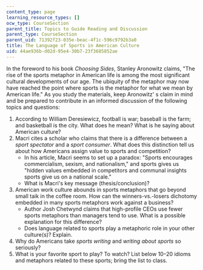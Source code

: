```yaml
---
content_type: page
learning_resource_types: []
ocw_type: CourseSection
parent_title: Topics to Guide Reading and Discussion
parent_type: CourseSection
parent_uid: 71392f23-035e-beac-4f1c-596c9792b3a0
title: The Language of Sports in American Culture
uid: 44ae936b-d02d-95e4-30b7-23f3685852ae
---
```


In the foreword to his book _Choosing Sides_, Stanley Aronowitz claims, "The rise of the sports metaphor in American life is among the most significant cultural developments of our age. The ubiquity of the metaphor may now have reached the point where sports is the metaphor for what we mean by American life." As you study the materials, keep Aronowitz' s claim in mind and be prepared to contribute in an informed discussion of the following topics and questions:

1.  According to William Deresiewicz, football is war; baseball is the farm; and basketball is the city. What does he mean? What is he saying about American culture?
2.  Macri cites a scholar who claims that there is a difference between a _sport spectator_ and a _sport consumer_. What does this distinction tell us about how Americans assign value to sports and competition?
    *   In his article, Macri seems to set up a paradox: "Sports encourages commercialism, sexism, and nationalism," and sports gives us "hidden values embedded in competitors and communal insights sports give us on a national scale."
    *   What is Macri's key message (thesis/conclusion)?
3.  American work culture abounds in sports metaphors that go beyond small taik in the coffee room. How can the winners-vs.-losers dichotomy embedded in many sports metaphors work against a business?
    *   Author Josh Chetwynd claims that high-profile CEOs use fewer sports metaphors than managers tend to use. What is a possible explanation for this difference?
    *   Does language related to sports play a metaphoric role in your other culture(s)? Explain.
4.  Why do Americans take _sports writing_ and _writing about sports_ so seriously?
5.  What is your favorite sport to play? To watch? List below 10–20 idioms and metaphors related to these sports; bring the list to class.